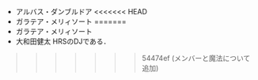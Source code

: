 - アルバス・ダンブルドア
<<<<<<< HEAD
- ガラテア・メリィソート
=======
- ガラテア・メリィソート
- 大和田健太
HRSのDJである．
>>>>>>> 54474ef (メンバーと魔法について追加)
